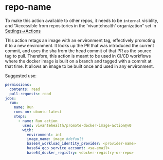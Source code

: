# repo-name

To make this action available to other repos, it needs to be `internal` visiblity, and "Accessible from repositories in the 'vivantehealth' organization" set in [Settings->Actions](https://github.com/vivantehealth/terraform-plan-action/settings/actions)

This action retags an image with an environment tag, effectively promoting it to a new environment. It looks up the PR that was introduced the current commit, and uses the sha from the head commit of that PR as the source tag to pull. Therefore, this action is meant to be used in CI/CD workflows where the docker image is built on a branch and tagged with a commit at that time. It allows an image to be built once and used in any environment.

Suggested use:

```yaml
permissions:
  contents: read
  pull-requests: read
jobs:
  run:
    name: Run
    runs-on: ubuntu-latest
    steps:
      - name: Run action
        uses: vivantehealth/promote-docker-image-action@v0
        with:
          environment: int
          image_name: image #default
          base64_workload_identity_provider: <provider-name>
          base64_gcp_service_account: <sa-email>
          base64_docker_registry: <docker-registry-or-repo>
```
